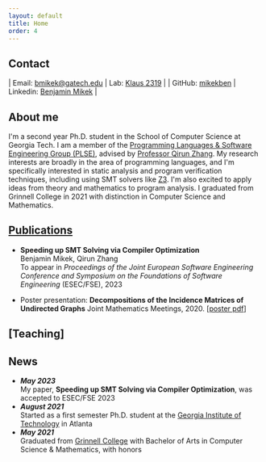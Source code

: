 ```yaml
---
layout: default
title: Home
order: 4
---
```

<style>
td, th {
   border: none!important;
}
</style>

## Contact

| Email: [bmikek@gatech.edu](mailto:bmikek@gatech.edu) | Lab: [Klaus 2319](https://www.scs.gatech.edu/content/building-facilities) |
| GitHub: [mikekben](https://github.com/mikekben) | Linkedin: [Benjamin Mikek](https://www.linkedin.com/in/benmikek/) |


## About me
I'm a second year Ph.D. student in the School of Computer Science at Georgia Tech. I am a member of the [Programming Languages & Software Engineering Group (PLSE)](https://www.scs.gatech.edu/content/programming-languages-software-engineering), advised by [Professor Qirun Zhang](https://www.cc.gatech.edu/~qzhang414/). My research interests are broadly in the area of programming languages, and I'm specifically interested in static analysis and program verification techniques, including using SMT solvers like [Z3](https://github.com/Z3Prover/z3). I'm also excited to apply ideas from theory and mathematics to program analysis. I graduated from Grinnell College in 2021 with distinction in Computer Science and Mathematics.

## [Publications](/research)
+ **Speeding up SMT Solving via Compiler Optimization** <br>
Benjamin Mikek, Qirun Zhang <br>
To appear in *Proceedings of the Joint European Software Engineering Conference and Symposium on the Foundations of Software Engineering* (ESEC/FSE), 2023

+ Poster presentation: **Decompositions of the Incidence Matrices of Undirected Graphs** Joint Mathematics Meetings, 2020. \[[poster pdf](\resources\JMM_Poster.pdf)\]

## [Teaching]

## News
+ _**May 2023**_ <br>My paper, **Speeding up SMT Solving via Compiler Optimization**, was accepted to ESEC/FSE 2023
+ _**August 2021**_ <br> Started as a first semester Ph.D. student at the [Georgia Institute of Technology](https://www.gatech.edu/) in Atlanta
+ _**May 2021**_ <br> Graduated from [Grinnell College](https://www.grinnell.edu/) with Bachelor of Arts in Computer Science & Mathematics, with honors

